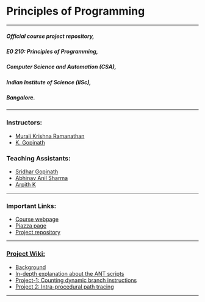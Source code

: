 # Principles of Programming

* * *

##### Official course project repository,

##### E0 210: Principles of Programming,

##### Computer Science and Automation (CSA),

##### Indian Institute of Science (IISc),

##### Bangalore.

* * *

### Instructors:

*   [Murali Krishna Ramanathan](http://drona.csa.iisc.ac.in/~muralikrishna/)
*   [K. Gopinath](http://drona.csa.iisc.ac.in/~gopi/)

### Teaching Assistants:

*   [Sridhar Gopinath](mailto:g.sridhar53@gmail.com)
*   [Abhinav Anil Sharma](mailto:abhinav.sharma@csa.iisc.ernet.in)
*   [Arpith K](mailto:arpith.k@csa.iisc.ernet.in)

* * *

### Important Links:

*   [Course webpage](http://drona.csa.iisc.ernet.in/~muralikrishna/teaching/fall2016/e0210.html)
*   [Piazza page](https://piazza.com/class/irko0bpei6kq)
*   [Project repository](https://bitbucket.org/e0210-csa/e0210-project)

* * *

### [Project Wiki:](https://bitbucket.org/e0210-csa/e0210-project/wiki/Home)

*   [Background](https://bitbucket.org/e0210-csa/e0210-project/wiki/Background)
*   [In-depth explanation about the ANT scripts](https://bitbucket.org/e0210-csa/e0210-project/wiki/Ant%20Script)
*   [Project-1: Counting dynamic branch instructions](https://bitbucket.org/e0210-csa/e0210-project/wiki/Project-1)
* [Project 2: Intra-procedural path tracing](https://bitbucket.org/e0210-csa/e0210-project/wiki/Project-2)

* * *
